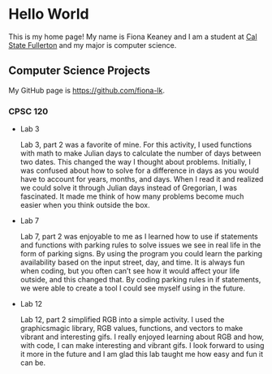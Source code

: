 # Hello World

This is my home page! My name is Fiona Keaney and I am a student at [Cal State Fullerton](http://www.fullerton.edu/) and my major is computer science.

## Computer Science Projects

My GitHub page is https://github.com/fiona-lk.

### CPSC 120

* Lab 3

    Lab 3, part 2 was a favorite of mine. For this activity, I used functions with math to make Julian days to calculate the number of days between two dates.
    This changed the way I thought about problems. Initially, I was confused about how to solve for a difference in days as you would have to account for years, months, and days. When I read it and realized we could solve it through Julian days instead of Gregorian, I was fascinated. It made me think of how many problems become much easier when you think outside the box.


* Lab 7

    Lab 7, part 2 was enjoyable to me as I learned how to use if statements and functions with parking rules to solve issues we see in real life in the form of parking signs. By using the program you could learn the parking availability based on the input street, day, and time. 
    It is always fun when coding, but you often can’t see how it would affect your life outside, and this changed that. By coding parking rules in if statements, we were able to create a tool I could see myself using in the future.


* Lab 12

    Lab 12, part 2 simplified RGB into a simple activity. I used the graphicsmagic library, RGB values, functions, and vectors to make vibrant and interesting gifs. 
    I really enjoyed learning about RGB and how, with code, I can make interesting and vibrant gifs. I look forward to using it more in the future and I am glad this lab taught me how easy and fun it can be.
